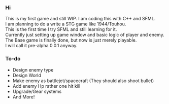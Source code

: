 ### Hi 
This is my first game and still WIP. I am coding this with C++ and SFML.\
I am planning to do a write a STG game like 1944/Touhou.\
This is the first time I try SFML and still learning for it.\
Currently just setting up game window and basic logic of player and enemy.\
The Base game is finally done, but now is just merely playable.\
I will call it pre-alpha 0.0.1 anyway.

### To-do
- Design enemy type
- Design World
- Make enemy as battlejet/spacecraft (They should also shoot bullet)
- Add enemy Hp rather one hit kill
- Upgrade/Gear systems
- And More!
